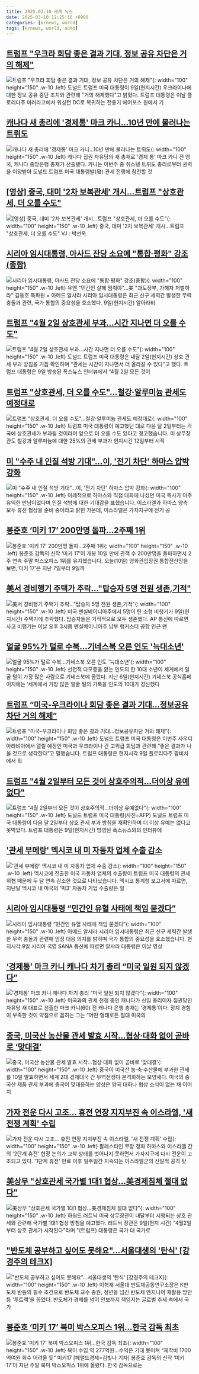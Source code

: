 ```yaml
---
title: 2025.03.10 세계 뉴스
date: 2025-03-10 12:25:16 +0900
categories: [krnews, world]
tags: [krnews, world, auto]
---
```

## [트럼프 "우크라 회담 좋은 결과 기대, 정보 공유 차단은 거의 해제"](https://n.news.naver.com/mnews/article/119/0002931190)

![트럼프 "우크라 회담 좋은 결과 기대, 정보 공유 차단은 거의 해제"](https://mimgnews.pstatic.net/image/origin/119/2025/03/10/2931190.jpg?type=nf220_150){: width="100" height="150" .w-10 .left}
도널드 트럼프 미국 대통령이 9일(현지시간) 우크라이나에 대한 정보 공유 중단 조치와 관련해 "거의 해제했다"고 밝혔다. 트럼프 대통령은 이날 플로리다주 마러라고에서 워싱턴 DC로 복귀하는 전용기 에어포스 원에서 기

## [캐나다 새 총리에 '경제통' 마크 카니…10년 만에 물러나는 트뤼도](https://n.news.naver.com/mnews/article/011/0004459200)

![캐나다 새 총리에 '경제통' 마크 카니…10년 만에 물러나는 트뤼도](https://mimgnews.pstatic.net/image/origin/011/2025/03/10/4459200.jpg?type=nf220_150){: width="100" height="150" .w-10 .left}
캐나다 집권 자유당의 새 총재로 '경제 통' 마크 카니 전 영국, 캐나다 중앙은행 총재가 선출됐다. 카니는 이번주 중 쥐스탱 트뤼도 총리로부터 권력을 이양받아 도널드 트럼프 미국 대통령발(發) 관세 전쟁에 참전할 것

## [[영상] 중국, 대미 '2차 보복관세' 개시...트럼프 "상호관세, 더 오를 수도"](https://n.news.naver.com/mnews/article/052/0002162965)

![[영상] 중국, 대미 '2차 보복관세' 개시...트럼프 "상호관세, 더 오를 수도"](https://mimgnews.pstatic.net/image/origin/052/2025/03/10/2162965.jpg?type=nf220_150){: width="100" height="150" .w-10 .left}
중국, 대미 '2차 보복관세' 개시…트럼프 "상호관세, 더 오를 수도" VJ : 박선욱

## [시리아 임시대통령, 아사드 잔당 소요에 "통합·평화" 강조(종합)](https://n.news.naver.com/mnews/article/001/0015254809)

![시리아 임시대통령, 아사드 잔당 소요에 "통합·평화" 강조(종합)](https://mimgnews.pstatic.net/image/origin/001/2025/03/10/15254809.jpg?type=nf220_150){: width="100" height="150" .w-10 .left}
유엔 "민간인 살해 멈춰야"…美 "과도정부, 가해자 처벌하라" 김동호 특파원 = 아메드 알샤라 시리아 임시대통령은 최근 신구 세력간 발생한 무력 충돌과 관련, 국가 통합의 중요성을 호소했다. 9일(현지시간) 알아라비

## [트럼프 "4월 2일 상호관세 부과…시간 지나면 더 오를 수도"](https://n.news.naver.com/mnews/article/025/0003425697)

![트럼프 "4월 2일 상호관세 부과…시간 지나면 더 오를 수도"](https://mimgnews.pstatic.net/image/origin/025/2025/03/10/3425697.jpg?type=nf220_150){: width="100" height="150" .w-10 .left}
도널드 트럼프 미국 대통령은 내달 2일(현지시간) 상호 관세 부과 방침을 거듭 확인하며 “관세는 시간이 지나면서 더 올라갈 수 있다”고 했다. 트럼프 대통령은 9일 방송된 폭스뉴스 인터뷰에서 “4월 2일 모든 것이

## [트럼프 "상호관세, 더 오를 수도"...철강·알루미늄 관세도 예정대로](https://n.news.naver.com/mnews/article/052/0002162957)

![트럼프 "상호관세, 더 오를 수도"...철강·알루미늄 관세도 예정대로](https://mimgnews.pstatic.net/image/origin/052/2025/03/10/2162957.jpg?type=nf220_150){: width="100" height="150" .w-10 .left}
트럼프 미국 대통령이 예고했던 대로 다음 달 2일부터는 각국에 상호관세가 부과될 것이라며 앞으로 더 오를 수도 있다고 경고했습니다. 미 상무장관도 철강과 알루미늄에 대한 25%의 관세 부과가 현지시간 12일부터 시작

## [미 "수주 내 인질 석방 기대"...이, '전기 차단' 하마스 압박 강화](https://n.news.naver.com/mnews/article/052/0002162945)

![미 "수주 내 인질 석방 기대"...이, '전기 차단' 하마스 압박 강화](https://mimgnews.pstatic.net/image/origin/052/2025/03/10/2162945.jpg?type=nf220_150){: width="100" height="150" .w-10 .left}
이례적으로 하마스와 직접 대화에 나섰던 미국 특사가 아주 유익한 만남이었다며 인질 석방에 대한 기대감을 표했습니다. 이스라엘과 하마스 양측 모두 휴전 협상을 준비 중이라고 밝힌 가운데, 이스라엘은 가자지구에 전기 공

## [봉준호 ‘미키 17’ 200만명 돌파…2주째 1위](https://n.news.naver.com/mnews/article/056/0011907494)

![봉준호 ‘미키 17’ 200만명 돌파…2주째 1위](https://mimgnews.pstatic.net/image/origin/056/2025/03/10/11907494.jpg?type=nf220_150){: width="100" height="150" .w-10 .left}
봉준호 감독의 신작 ‘미키 17’이 개봉 10일 만에 관객 수 200만명을 돌파하면서 2주 연속 주말 박스오피스 1위를 유지했습니다. 오늘(10일) 영화관입장권 통합전산망을 보면,‘미키 17’은 지난 7일부터 9일까

## [美서 경비행기 주택가 추락…"탑승자 5명 전원 생존,기적"](https://n.news.naver.com/mnews/article/025/0003425746)

![美서 경비행기 주택가 추락…"탑승자 5명 전원 생존,기적"](https://mimgnews.pstatic.net/image/origin/025/2025/03/10/3425746.jpg?type=nf220_150){: width="100" height="150" .w-10 .left}
미국 펜실베이니아주에서 5명이 탄 소형 비행기가 9일(현지시간) 주택가에 추락했다. 탑승자들은 기적적으로 모두 생존했다. AP 통신에 따르면 사고 비행기는 이날 오후 3시쯤 펜실베이니아주 남부 랭커스터 공항 인근 맨

## [얼굴 95%가 털로 수북…기네스북 오른 인도 '늑대소년'](https://n.news.naver.com/mnews/article/025/0003425713)

![얼굴 95%가 털로 수북…기네스북 오른 인도 '늑대소년'](https://mimgnews.pstatic.net/image/origin/025/2025/03/10/3425713.jpg?type=nf220_150){: width="100" height="150" .w-10 .left}
선천적 다모증을 앓는 인도의 한 10대 소년이 세계에서 얼굴 털이 가장 많은 사람으로 기네스북에 올랐다. 지난 6일(현지시간) 기네스북 공식홈페이지에는 ‘세계에서 가장 많은 얼굴 털의 기록을 인도의 10대가 경신했다

## [트럼프 “미국-우크라이나 회담 좋은 결과 기대…정보공유차단 거의 해제”](https://n.news.naver.com/mnews/article/056/0011907498)

![트럼프 “미국-우크라이나 회담 좋은 결과 기대…정보공유차단 거의 해제”](https://mimgnews.pstatic.net/image/origin/056/2025/03/10/11907498.jpg?type=nf220_150){: width="100" height="150" .w-10 .left}
도널드 트럼프 미국 대통령은 이번주 사우디아라비아에서 열릴 예정인 미국과 우크라이나 간 고위급 회담과 관련해 “좋은 결과가 나올 것으로 생각한다”고 말했습니다. 트럼프 대통령은 현지시각 9일 플로리다주 팜비치에서 워

## [트럼프 "4월 2일부터 모든 것이 상호주의적…더이상 유예없다"](https://n.news.naver.com/mnews/article/018/0005958795)

![트럼프 "4월 2일부터 모든 것이 상호주의적…더이상 유예없다"](https://mimgnews.pstatic.net/image/origin/018/2025/03/10/5958795.jpg?type=nf220_150){: width="100" height="150" .w-10 .left}
도널드 트럼프 미국 대통령(사진=AFP) 도널드 트럼프 미국 대통령이 다음 달 2일부터 상호 관세 부과 방침을 재확인하며 더 이상 유예는 없다고 못박았다. 트럼프 대통령은 9일(현지시간) 방영된 폭스뉴스와의 인터뷰에

## ['관세 부메랑' 멕시코 내 미 자동차 업체 수출 감소](https://n.news.naver.com/mnews/article/052/0002162646)

!['관세 부메랑' 멕시코 내 미 자동차 업체 수출 감소](https://mimgnews.pstatic.net/image/origin/052/2025/03/09/2162646.jpg?type=nf220_150){: width="100" height="150" .w-10 .left}
멕시코에 진출한 미국 자동차 업체의 수출량이 트럼프 미국 대통령의 관세 위협 때문에 두 달 연속 감소한 것으로 나타났습니다. 멕시코 통계청 보고서에 따르면, 지난달 멕시코 내 미국의 '빅3' 자동차 기업 수출량은 일

## [시리아 임시대통령 “민간인 유혈 사태에 책임 묻겠다”](https://n.news.naver.com/mnews/article/056/0011907353)

![시리아 임시대통령 “민간인 유혈 사태에 책임 묻겠다”](https://mimgnews.pstatic.net/image/origin/056/2025/03/10/11907353.jpg?type=nf220_150){: width="100" height="150" .w-10 .left}
아메드 알샤라 시리아 임시대통령은 최근 신구 세력간 발생한 무력 충돌과 관련해 엄정 대응 의지를 밝히며 국가 통합의 중요성을 호소했습니다. 현지시각 9일 시리아 국영 SANA 통신에 따르면 알샤라 대통령은 이날 영상

## [‘경제통’ 마크 카니 캐나다 차기 총리 “미국 일원 되지 않겠다”](https://n.news.naver.com/mnews/article/028/0002734848)

![‘경제통’ 마크 카니 캐나다 차기 총리 “미국 일원 되지 않겠다”](https://mimgnews.pstatic.net/image/origin/028/2025/03/10/2734848.jpg?type=nf220_150){: width="100" height="150" .w-10 .left}
미국과의 관세 전쟁 중인 캐나다가 신임 총리이자 집권당인 자유당 새 대표로 선출한 마크 카니(60) 전 캐나다 은행 총재는 ‘경제통’이다. 정치 경험이 부족한 것이 약점으로 꼽히는 그는 “어떤 형태로든 절대 미국의

## [중국, 미국산 농산물 관세 발효 시작…협상·대화 없이 곧바로 ‘맞대결’](https://n.news.naver.com/mnews/article/028/0002734852)

![중국, 미국산 농산물 관세 발효 시작…협상·대화 없이 곧바로 ‘맞대결’](https://mimgnews.pstatic.net/image/origin/028/2025/03/10/2734852.jpg?type=nf220_150){: width="100" height="150" .w-10 .left}
중국이 미국산 농·축·수산물에 부과한 관세를 10일 발효하면서 세계 2대 경제대국 간 무역전쟁이 본격화하는 모양새다. 미국의 중국산 제품 관세 부과에 중국이 맞대응하는 양상은 양국 대화나 협상 소식이 없는 채 이어지

## [가자 전운 다시 고조… 휴전 연장 지지부진 속 이스라엘, '새 전쟁 계획' 수립](https://n.news.naver.com/mnews/article/469/0000852767)

![가자 전운 다시 고조… 휴전 연장 지지부진 속 이스라엘, '새 전쟁 계획' 수립](https://mimgnews.pstatic.net/image/origin/469/2025/03/09/852767.jpg?type=nf220_150){: width="100" height="150" .w-10 .left}
팔레스타인 무장 정파 하마스와 이스라엘 간의 '2단계 휴전' 협정 논의가 교착 상태를 벗어나지 못하면서 가자지구에 다시 전운이 고조되고 있다. '1단계 휴전' 만료 이후 일주일간 지속되는 이스라엘군의 산발적 공격 탓

## [美상무 "상호관세 국가별 1대1 협상…美경제침체 절대 없다"](https://n.news.naver.com/mnews/article/003/0013109487)

![美상무 "상호관세 국가별 1대1 협상…美경제침체 절대 없다"](https://mimgnews.pstatic.net/image/origin/003/2025/03/10/13109487.jpg?type=nf220_150){: width="100" height="150" .w-10 .left}
하워드 러트닉 미국 상무장관이 내달부터 시행되는 상호 관세와 관련해 국가별 1대1 협상 방침을 예고했다. 러트닉 장관은 9일(현지 시간) "4월2일부터 상호 관세가 시작된다"라며 "(트럼프) 대통령은 국가 대 국가로

## ["반도체 공부하고 싶어도 못해요"…서울대생의 '탄식' [강경주의 테크X]](https://n.news.naver.com/mnews/article/015/0005103739)

!["반도체 공부하고 싶어도 못해요"…서울대생의 '탄식' [강경주의 테크X]](https://mimgnews.pstatic.net/image/origin/015/2025/03/09/5103739.jpg?type=nf220_150){: width="100" height="150" .w-10 .left}
이혁재 서울대 반도체공동연구소장은 K반도체 반등의 필수 조건으로 반도체 교수 충원, 정년을 넘긴 반도체 엔지니어 재활용 방안 등 '투트랙'을 꼽았다. 반도체가 경제를 넘어 안보까지 책임지는 글로벌 추세 속에서 국가

## [봉준호 ‘미키 17’ 북미 박스오피스 1위…한국 감독 최초](https://n.news.naver.com/mnews/article/016/0002439368)

![봉준호 ‘미키 17’ 북미 박스오피스 1위…한국 감독 최초](https://mimgnews.pstatic.net/image/origin/016/2025/03/10/2439368.jpg?type=nf220_150){: width="100" height="150" .w-10 .left}
북미 수입 약 277억원…수익은 기대 못미쳐 “제작비 1700억여원 회수 어려울 듯” 미키17 [헤럴드경제=김빛나 기자] 봉준호 감독의 신작 ‘미키 17’이 지난 주말 북미 박스오피스 1위에 올랐다. 한국 감독으로는

